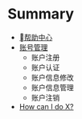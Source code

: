 # Summary

* [帮助中心](README.md)
* [账号管理](first-question.md)
  * 账户注册
  * 账户认证
  * 账户信息修改
  * 账户信息管理
  * 账户注销
* [How can I do X?](second-question.md)

